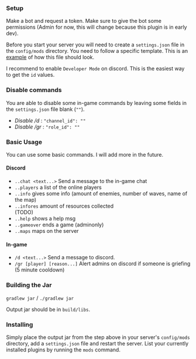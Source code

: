 ### Setup
Make a bot and request a token. Make sure to give the bot some permissions (Admin for now, this will change 
because this plugin is in early dev). 

Before you start your server you will need to create a `settings.json` file in the `config/mods` directory.
You need to follow a specific template. This is an [example](https://github.com/J-VdS/DiscordPlugin/blob/master/settings.json) of how this file should look.

I recommend to enable `Developer Mode` on discord. This is the easiest way to get the `id` values.

### Disable commands
You are able to disable some in-game commands by leaving some fields in the `settings.json` file blank (`""`).
 * *Disable /d* : `"channel_id": ""` 
 * *Disable /gr* : `"role_id": ""`  

### Basic Usage
You can use some basic commands. I will add more in the future.

#### Discord
* `..chat <text...>` Send a message to the in-game chat
* `..players` a list of the online players
* `..info` gives some info (amount of enemies, number of waves, name of the map)
* `..infores` amount of resources collected<br>
(TODO)
* `..help` shows a help msg
* `..gameover` ends a game (adminonly)
* `..maps` maps on the server
#### In-game
* `/d <text...>` Send a message to discord.
* `/gr [player] [reason...]` Alert admins on discord if someone is griefing (5 minute cooldown)

### Building the Jar

`gradlew jar` / `./gradlew jar`

Output jar should be in `build/libs`.


### Installing

Simply place the output jar from the step above in your server's `config/mods` directory, add a `settings.json` file and restart the server.
List your currently installed plugins by running the `mods` command.
